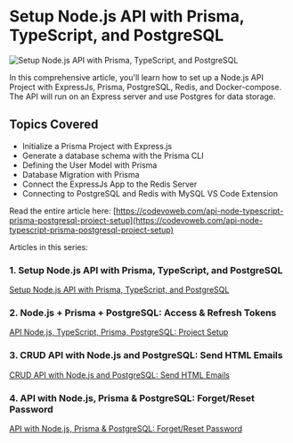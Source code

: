 # Setup Node.js API with Prisma, TypeScript, and PostgreSQL

![Setup Node.js API with Prisma, TypeScript, and PostgreSQL](https://codevoweb.com/wp-content/uploads/2022/05/API-Node.js-TypeScript-Prisma-PostgreSQL-Project-Setup.webp)

In this comprehensive article, you'll learn how to set up a Node.js API Project with ExpressJs, Prisma, PostgreSQL, Redis, and Docker-compose. The API will run on an Express server and use Postgres for data storage.

## Topics Covered

- Initialize a Prisma Project with Express.js
- Generate a database schema with the Prisma CLI
- Defining the User Model with Prisma
- Database Migration with Prisma
- Connect the ExpressJs App to the Redis Server
- Connecting to PostgreSQL and Redis with MySQL VS Code Extension

Read the entire article here: [https://codevoweb.com/api-node-typescript-prisma-postgresql-project-setup](https://codevoweb.com/api-node-typescript-prisma-postgresql-project-setup)

Articles in this series:

### 1. Setup Node.js API with Prisma, TypeScript, and PostgreSQL

[Setup Node.js API with Prisma, TypeScript, and PostgreSQL](https://codevoweb.com/api-node-typescript-prisma-postgresql-project-setup)

### 2. Node.js + Prisma + PostgreSQL: Access & Refresh Tokens

[API Node.js, TypeScript, Prisma, PostgreSQL: Project Setup](https://codevoweb.com/node-prisma-postgresql-access-refresh-tokens)

### 3. CRUD API with Node.js and PostgreSQL: Send HTML Emails

[CRUD API with Node.js and PostgreSQL: Send HTML Emails](https://codevoweb.com/crud-api-node-js-and-postgresql-send-html-emails)

### 4. API with Node.js, Prisma & PostgreSQL: Forget/Reset Password

[API with Node.js, Prisma & PostgreSQL: Forget/Reset Password](https://codevoweb.com/crud-api-node-prisma-postgresql-reset-password)

